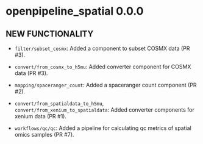 # openpipeline_spatial 0.0.0

## NEW FUNCTIONALITY

* `filter/subset_cosmx`: Added a component to subset COSMX data (PR #3).

* `convert/from_cosmx_to_h5mu`: Added converter component for COSMX data (PR #3).

* `mapping/spaceranger_count`: Added a spaceranger count component (PR #2).

* `convert/from_spatialdata_to_h5mu`, `convert/from_xenium_to_spatialdata`: Added converter components for xenium data (PR #1).

* `workflows/qc/qc`: Added a pipeline for calculating qc metrics of spatial omics samples (PR #7).
